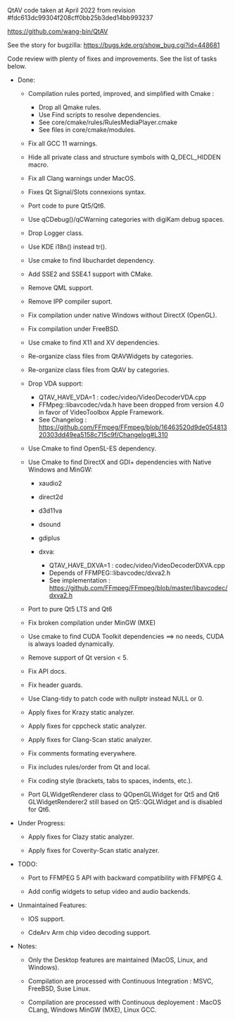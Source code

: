 QtAV code taken at April 2022 from revision #fdc613dc99304f208cff0bb25b3ded14bb993237

https://github.com/wang-bin/QtAV

See the story for bugzilla: https://bugs.kde.org/show_bug.cgi?id=448681

Code review with plenty of fixes and improvements. See the list of tasks below.

* Done:

    - Compilation rules ported, improved, and simplified with Cmake :

      - Drop all Qmake rules.
      - Use Find scripts to resolve dependencies.
      - See core/cmake/rules/RulesMediaPlayer.cmake
      - See files in core/cmake/modules.

    - Fix all GCC 11 warnings.

    - Hide all private class and structure symbols with Q_DECL_HIDDEN macro.

    - Fix all Clang warnings under MacOS.

    - Fixes Qt Signal/Slots connexions syntax.

    - Port code to pure Qt5/Qt6.

    - Use qCDebug()/qCWarning categories with digiKam debug spaces.

    - Drop Logger class.

    - Use KDE i18n() instead tr().

    - Use cmake to find libuchardet dependency.

    - Add SSE2 and SSE4.1 support with CMake.

    - Remove QML support.

    - Remove IPP compiler suport.

    - Fix compilation under native Windows without DirectX (OpenGL).

    - Fix compilation under FreeBSD.

    - Use cmake to find X11 and XV dependencies.

    - Re-organize class files from QtAVWidgets by categories.

    - Re-organize class files from QtAV by categories.

    - Drop VDA support:

      - QTAV_HAVE_VDA=1 : codec/video/VideoDecoderVDA.cpp
      - FFMpeg::libavcodec/vda.h have been dropped from version 4.0 in favor of VideoToolbox Apple Framework.
      - See Changelog : https://github.com/FFmpeg/FFmpeg/blob/16463520d9de05481320303dd49ea5158c715c9f/Changelog#L310

    - Use Cmake to find OpenSL-ES dependency.

    - Use Cmake to find DirectX and GDI+ dependencies with Native Windows and MinGW:

      - xaudio2
      - direct2d
      - d3d11va
      - dsound
      - gdiplus
      - dxva:

         - QTAV_HAVE_DXVA=1 : codec/video/VideoDecoderDXVA.cpp
         - Depends of FFMPEG::libavcodec/dxva2.h
         - See implementation : https://github.com/FFmpeg/FFmpeg/blob/master/libavcodec/dxva2.h

    - Port to pure Qt5 LTS and Qt6

    - Fix broken compilation under MinGW (MXE)

    - Use cmake to find CUDA Toolkit dependencies ==> no needs, CUDA is always loaded dynamically.

    - Remove support of Qt version < 5.

    - Fix API docs.

    - Fix header guards.

    - Use Clang-tidy to patch code with nullptr instead NULL or 0.

    - Apply fixes for Krazy static analyzer.

    - Apply fixes for cppcheck static analyzer.

    - Apply fixes for Clang-Scan static analyzer.

    - Fix comments formating everywhere.

    - Fix includes rules/order from Qt and local.

    - Fix coding style (brackets, tabs to spaces, indents, etc.).

    - Port GLWidgetRenderer class to QOpenGLWidget for Qt5 and Qt6 
      GLWidgetRenderer2 still based on Qt5::QGLWidget and is disabled for Qt6.

* Under Progress:

    - Apply fixes for Clazy static analyzer.

    - Apply fixes for Coverity-Scan static analyzer.

* TODO:

    - Port to FFMPEG 5 API with backward compatibility with FFMPEG 4.

    - Add config widgets to setup video and audio backends.

* Unmaintained Features:

    - IOS support.

    - CdeArv Arm chip video decoding support.

* Notes:

    - Only the Desktop features are maintained (MacOS, Linux, and Windows).

    - Compilation are processed with Continuous Integration : MSVC, FreeBSD, Suse Linux.

    - Compilation are processed with Continuous deployement : MacOS CLang, Windows MinGW (MXE), Linux GCC.

